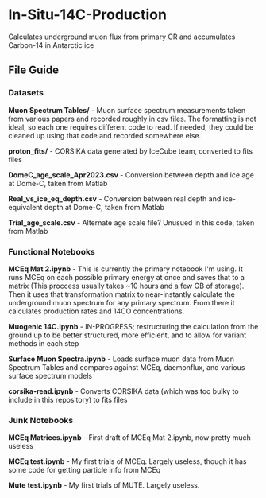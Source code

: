 # In-Situ-14C-Production
Calculates underground muon flux from primary CR and accumulates Carbon-14 in Antarctic ice

## File Guide

### Datasets

**Muon Spectrum Tables/** - Muon surface spectrum measurements taken from various papers and recorded roughly in csv files.  The formatting is not ideal, so each one requires different code to read.  If needed, they could be cleaned up using that code and recorded somewhere else.

**proton_fits/** - CORSIKA data generated by IceCube team, converted to fits files

**DomeC_age_scale_Apr2023.csv** - Conversion between depth and ice age at Dome-C, taken from Matlab

**Real_vs_ice_eq_depth.csv** - Conversion between real depth and ice-equivalent depth at Dome-C, taken from Matlab

**Trial_age_scale.csv** - Alternate age scale file?  Unusued in this code, taken from Matlab

### Functional Notebooks

**MCEq Mat 2.ipynb** - This is currently the primary notebook I'm using.  It runs MCEq on each possible primary energy at once and saves that to a matrix (This proccess usually takes ~10 hours and a few GB of storage).  Then it uses that transformation matrix to near-instantly calculate the underground muon spectrum for any primary spectrum.  From there it calculates production rates and 14CO concentrations.

**Muogenic 14C.ipynb** - IN-PROGRESS; restructuring the calculation from the ground up to be better structured, more efficient, and to allow for variant methods in each step

**Surface Muon Spectra.ipynb** - Loads surface muon data from Muon Spectrum Tables and compares against MCEq, daemonflux, and various surface spectrum models

**corsika-read.ipynb** - Converts CORSIKA data (which was too bulky to include in this repository) to fits files

### Junk Notebooks

**MCEq Matrices.ipynb** - First draft of MCEq Mat 2.ipynb, now pretty much useless

**MCEq test.ipynb** - My first trials of MCEq.  Largely useless, though it has some code for getting particle info from MCEq

**Mute test.ipynb** - My first trials of MUTE.  Largely useless.
